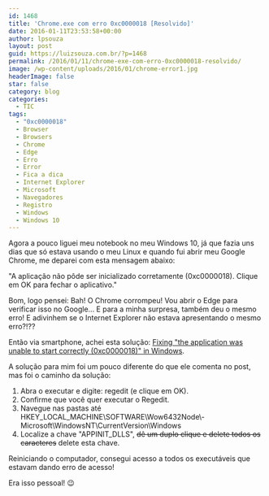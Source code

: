```yaml
---
id: 1468
title: 'Chrome.exe com erro 0xc0000018 [Resolvido]'
date: 2016-01-11T23:53:58+00:00
author: lpsouza
layout: post
guid: https://luizsouza.com.br/?p=1468
permalink: /2016/01/11/chrome-exe-com-erro-0xc0000018-resolvido/
image: /wp-content/uploads/2016/01/chrome-error1.jpg
headerImage: false
star: false
category: blog
categories:
  - TIC
tags:
  - "0xc0000018"
  - Browser
  - Browsers
  - Chrome
  - Edge
  - Erro
  - Error
  - Fica a dica
  - Internet Explorer
  - Microsoft
  - Navegadores
  - Registro
  - Windows
  - Windows 10
---
```

Agora a pouco liguei meu notebook no meu Windows 10, já que fazia uns dias que só estava usando o meu Linux e quando fui abrir meu Google Chrome, me deparei com esta mensagem abaixo:

"A aplicação não pôde ser inicializado corretamente (0xc0000018). Clique em OK para fechar o aplicativo."

Bom, logo pensei: Bah! O Chrome corrompeu! Vou abrir o Edge para verificar isso no Google... E para a minha surpresa, também deu o mesmo erro! E adivinhem se o Internet Explorer não estava apresentando o mesmo erro?!??

Então via smartphone, achei esta solução: [Fixing "the application was unable to start correctly (0xc0000018)" in Windows](http://www.ghacks.net/2015/10/16/fixing-the-application-was-unable-to-start-correctly-0xc0000018-in-windows/).

A solução para mim foi um pouco diferente do que ele comenta no post, mas foi o caminho da solução:

  1. Abra o executar e digite: regedit (e clique em OK).
  2. Confirme que você quer executar o Regedit.
  3. Navegue nas pastas até HKEY\_LOCAL\_MACHINE\SOFTWARE\Wow6432Node\­Microsoft\WindowsNT\CurrentVersion\Windo­­ws
  4. Localize a chave "APPINIT_DLLS", <del>dê um duplo clique e delete todos os caracteres</del> delete esta chave.

Reiniciando o computador, consegui acesso a todos os executáveis que estavam dando erro de acesso!

Era isso pessoal! 😉